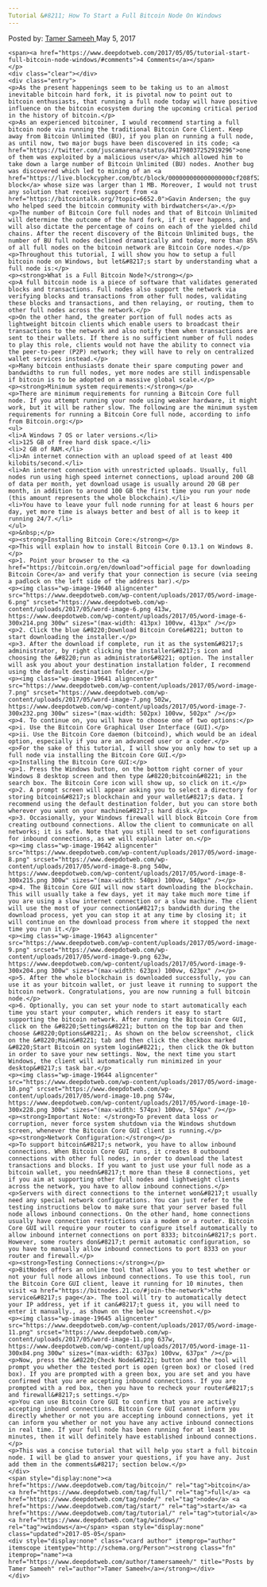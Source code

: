 ```yaml
---
Tutorial &#8211; How To Start a Full Bitcoin Node On Windows
---
```

<article class="post-listing post-19632 post type-post status-publish format-standard has-post-thumbnail hentry category-deepdot-news tag-bitcoin tag-full tag-node tag-start tag-tutorial tag-windows">
    <div class="post-inner">
    <p class="post-meta">
    <span>Posted by: <a href="https://www.deepdotweb.com/author/tamersameeh/" title="">Tamer Sameeh </a></span>
    <span>May 5, 2017</span>
    
    <span><a href="https://www.deepdotweb.com/2017/05/05/tutorial-start-full-bitcoin-node-windows/#comments">4 Comments</a></span>
    </p>
    <div class="clear"></div>
    <div class="entry">
    <p>As the present happenings seem to be taking us to an almost inevitable bitcoin hard fork, it is pivotal now to point out to bitcoin enthusiasts, that running a full node today will have positive influence on the bitcoin ecosystem during the upcoming critical period in the history of bitcoin.</p>
    <p>As an experienced bitcoiner, I would recommend starting a full bitcoin node via running the traditional Bitcoin Core Client. Keep away from Bitcoin Unlimited (BU), if you plan on running a full node, as until now, two major bugs have been discovered in its code; <a href="https://twitter.com/juscamarena/status/841798037252919296">one of them was exploited by a malicious user</a> which allowed him to take down a large number of Bitcoin Unlimited (BU) nodes. Another bug was discovered which led to mining of an <a href="https://live.blockcypher.com/btc/block/000000000000000000cf208f521de0424677f7a87f2f278a1042f38d159565f5/">invalid block</a> whose size was larger than 1 MB. Moreover, I would not trust any solution that receives support from <a href="https://bitcointalk.org/?topic=6652.0">Gavin Andersen; the guy who helped seed the bitcoin community with birdwatchers</a>.</p>
    <p>The number of Bitcoin Core full nodes and that of Bitcoin Unlimited will determine the outcome of the hard fork, if it ever happens, and will also dictate the percentage of coins on each of the yielded child chains. After the recent discovery of the Bitcoin Unlimited bugs, the number of BU full nodes declined dramatically and today, more than 85% of all full nodes on the bitcoin network are Bitcoin Core nodes.</p>
    <p>Throughout this tutorial, I will show you how to setup a full bitcoin node on Windows, but let&#8217;s start by understanding what a full node is:</p>
    <p><strong>What is a Full Bitcoin Node?</strong></p>
    <p>A full bitcoin node is a piece of software that validates generated blocks and transactions. Full nodes also support the network via verifying blocks and transactions from other full nodes, validating these blocks and transactions, and then relaying, or routing, them to other full nodes across the network.</p>
    <p>On the other hand, the greater portion of full nodes acts as lightweight bitcoin clients which enable users to broadcast their transactions to the network and also notify them when transactions are sent to their wallets. If there is no sufficient number of full nodes to play this role, clients would not have the ability to connect via the peer-to-peer (P2P) network; they will have to rely on centralized wallet services instead.</p>
    <p>Many bitcoin enthusiasts donate their spare computing power and bandwidths to run full nodes, yet more nodes are still indispensable if bitcoin is to be adopted on a massive global scale.</p>
    <p><strong>Minimum system requirements:</strong></p>
    <p>There are minimum requirements for running a Bitcoin Core full node. If you attempt running your node using weaker hardware, it might work, but it will be rather slow. The following are the minimum system requirements for running a Bitcoin Core full node, according to info from Bitcoin.org:</p>
    <ul>
    <li>A Windows 7 OS or later versions.</li>
    <li>125 GB of free hard disk space.</li>
    <li>2 GB of RAM.</li>
    <li>An internet connection with an upload speed of at least 400 kilobits/second.</li>
    <li>An internet connection with unrestricted uploads. Usually, full nodes run using high speed internet connections, upload around 200 GB of data per month, yet download usage is usually around 20 GB per month, in addition to around 100 GB the first time you run your node (this amount represents the whole blockchain).</li>
    <li>You have to leave your full node running for at least 6 hours per day, yet more time is always better and best of all is to keep it running 24/7.</li>
    </ul>
    <p>&nbsp;</p>
    <p><strong>Installing Bitcoin Core:</strong></p>
    <p>This will explain how to install Bitcoin Core 0.13.1 on Windows 8.</p>
    <p>1. Point your browser to the <a href="https://bitcoin.org/en/download">official page for downloading Bitcoin Core</a> and verify that your connection is secure (via seeing a padlock on the left side of the address bar).</p>
    <p><img class="wp-image-19640 aligncenter" src="https://www.deepdotweb.com/wp-content/uploads/2017/05/word-image-6.png" srcset="https://www.deepdotweb.com/wp-content/uploads/2017/05/word-image-6.png 413w, https://www.deepdotweb.com/wp-content/uploads/2017/05/word-image-6-300x214.png 300w" sizes="(max-width: 413px) 100vw, 413px" /></p>
    <p>2. Click the blue &#8220;Download Bitcoin Core&#8221; button to start downloading the installer.</p>
    <p>3. After the download if complete, run it as the system&#8217;s administrator, by right clicking the installer&#8217;s icon and choosing the &#8220;run as administrator&#8221; option. The installer will ask you about your destination installation folder, I recommend using the default destination folder.</p>
    <p><img class="wp-image-19641 aligncenter" src="https://www.deepdotweb.com/wp-content/uploads/2017/05/word-image-7.png" srcset="https://www.deepdotweb.com/wp-content/uploads/2017/05/word-image-7.png 502w, https://www.deepdotweb.com/wp-content/uploads/2017/05/word-image-7-300x232.png 300w" sizes="(max-width: 502px) 100vw, 502px" /></p>
    <p>4. To continue on, you will have to choose one of two options:</p>
    <p>i. Use the Bitcoin Core Graphical User Interface (GUI).</p>
    <p>ii. Use the Bitcoin Core daemon (bitcoind), which would be an ideal option, especially if you are an advanced user or a coder.</p>
    <p>For the sake of this tutorial, I will show you only how to set up a full node via installing the Bitcoin Core GUI.</p>
    <p>Installing the Bitcoin Core GUI:</p>
    <p>1. Press the Windows button, on the bottom right corner of your Windows 8 desktop screen and then type &#8220;bitcoin&#8221; in the search box. The Bitcoin Core icon will show up, so click on it.</p>
    <p>2. A prompt screen will appear asking you to select a directory for storing bitcoin&#8217;s blockchain and your wallet&#8217;s data. I recommend using the default destination folder, but you can store both wherever you want on your machine&#8217;s hard disk.</p>
    <p>3. Occasionally, your Windows firewall will block Bitcoin Core from creating outbound connections. Allow the client to communicate on all networks; it is safe. Note that you still need to set configurations for inbound connections, as we will explain later on.</p>
    <p><img class="wp-image-19642 aligncenter" src="https://www.deepdotweb.com/wp-content/uploads/2017/05/word-image-8.png" srcset="https://www.deepdotweb.com/wp-content/uploads/2017/05/word-image-8.png 540w, https://www.deepdotweb.com/wp-content/uploads/2017/05/word-image-8-300x215.png 300w" sizes="(max-width: 540px) 100vw, 540px" /></p>
    <p>4. The Bitcoin Core GUI will now start downloading the blockchain. This will usually take a few days, yet it may take much more time if you are using a slow internet connection or a slow machine. The client will use the most of your connection&#8217;s bandwidth during the download process, yet you can stop it at any time by closing it; it will continue on the download process from where it stopped the next time you run it.</p>
    <p><img class="wp-image-19643 aligncenter" src="https://www.deepdotweb.com/wp-content/uploads/2017/05/word-image-9.png" srcset="https://www.deepdotweb.com/wp-content/uploads/2017/05/word-image-9.png 623w, https://www.deepdotweb.com/wp-content/uploads/2017/05/word-image-9-300x204.png 300w" sizes="(max-width: 623px) 100vw, 623px" /></p>
    <p>5. After the whole blockchain is downloaded successfully, you can use it as your bitcoin wallet, or just leave it running to support the bitcoin network. Congratulations, you are now running a full bitcoin node.</p>
    <p>6. Optionally, you can set your node to start automatically each time you start your computer, which renders it easy to start supporting the bitcoin network. After running the Bitcoin Core GUI, click on the &#8220;Settings&#8221; button on the top bar and then choose &#8220;Options&#8221;. As shown on the below screenshot, click on the &#8220;Main&#8221; tab and then click the checkbox marked &#8220;Start Bitcoin on system login&#8221;, then click the Ok button in order to save your new settings. Now, the next time you start Windows, the client will automatically run minimized in your desktop&#8217;s task bar.</p>
    <p><img class="wp-image-19644 aligncenter" src="https://www.deepdotweb.com/wp-content/uploads/2017/05/word-image-10.png" srcset="https://www.deepdotweb.com/wp-content/uploads/2017/05/word-image-10.png 574w, https://www.deepdotweb.com/wp-content/uploads/2017/05/word-image-10-300x228.png 300w" sizes="(max-width: 574px) 100vw, 574px" /></p>
    <p><strong>Important Note: </strong>To prevent data loss or corruption, never force system shutdown via the Windows shutdown screen, whenever the Bitcoin Core GUI client is running.</p>
    <p><strong>Network Configuration:</strong></p>
    <p>To support bitcoin&#8217;s network, you have to allow inbound connections. When Bitcoin Core GUI runs, it creates 8 outbound connections with other full nodes, in order to download the latest transactions and blocks. If you want to just use your full node as a bitcoin wallet, you needn&#8217;t more than these 8 connections, yet if you aim at supporting other full nodes and lightweight clients across the network, you have to allow inbound connections.</p>
    <p>Servers with direct connections to the internet won&#8217;t usually need any special network configurations. You can just refer to the testing instructions below to make sure that your server based full node allows inbound connections. On the other hand, home connections usually have connection restrictions via a modem or a router. Bitcoin Core GUI will require your router to configure itself automatically to allow inbound internet connections on port 8333; bitcoin&#8217;s port. However, some routers don&#8217;t permit automatic configuration, so you have to manually allow inbound connections to port 8333 on your router and firewall.</p>
    <p><strong>Testing Connections:</strong></p>
    <p>BitNodes offers an online tool that allows you to test whether or not your full node allows inbound connections. To use this tool, run the Bitcoin Core GUI client, leave it running for 10 minutes, then visit <a href="https://bitnodes.21.co/#join-the-network">the service&#8217;s page</a>. The tool will try to automatically detect your IP address, yet if it can&#8217;t guess it, you will need to enter it manually., as shown on the below screenshot.</p>
    <p><img class="wp-image-19645 aligncenter" src="https://www.deepdotweb.com/wp-content/uploads/2017/05/word-image-11.png" srcset="https://www.deepdotweb.com/wp-content/uploads/2017/05/word-image-11.png 637w, https://www.deepdotweb.com/wp-content/uploads/2017/05/word-image-11-300x84.png 300w" sizes="(max-width: 637px) 100vw, 637px" /></p>
    <p>Now, press the &#8220;Check Node&#8221; button and the tool will prompt you whether the tested port is open (green box) or closed (red box). If you are prompted with a green box, you are set and you have confirmed that you are accepting inbound connections. If you are prompted with a red box, then you have to recheck your router&#8217;s and firewall&#8217;s settings.</p>
    <p>You can use Bitcoin Core GUI to confirm that you are actively accepting inbound connections. Bitcoin Core GUI cannot inform you directly whether or not you are accepting inbound connections, yet it can inform you whether or not you have any active inbound connections in real time. If your full node has been running for at least 30 minutes, then it will definitely have established inbound connections.</p>
    <p>This was a concise tutorial that will help you start a full bitcoin node. I will be glad to answer your questions, if you have any. Just add them in the comments&#8217; section below.</p>
    </div>
    <span style="display:none"><a href="https://www.deepdotweb.com/tag/bitcoin/" rel="tag">bitcoin</a> <a href="https://www.deepdotweb.com/tag/full/" rel="tag">full</a> <a href="https://www.deepdotweb.com/tag/node/" rel="tag">node</a> <a href="https://www.deepdotweb.com/tag/start/" rel="tag">start</a> <a href="https://www.deepdotweb.com/tag/tutorial/" rel="tag">tutorial</a> <a href="https://www.deepdotweb.com/tag/windows/" rel="tag">windows</a></span> <span style="display:none" class="updated">2017-05-05</span>
    <div style="display:none" class="vcard author" itemprop="author" itemscope itemtype="http://schema.org/Person"><strong class="fn" itemprop="name"><a href="https://www.deepdotweb.com/author/tamersameeh/" title="Posts by Tamer Sameeh" rel="author">Tamer Sameeh</a></strong></div>
    </div>
</article>

